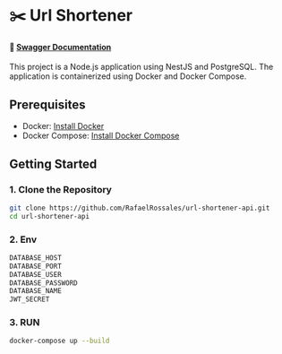# ✂️ Url Shortener 

#### 📄 [Swagger Documentation](http://localhost:3000/api)

This project is a Node.js application using NestJS and PostgreSQL. The application is containerized using Docker and Docker Compose.

## Prerequisites

- Docker: [Install Docker](https://docs.docker.com/get-docker/)
- Docker Compose: [Install Docker Compose](https://docs.docker.com/compose/install/)

## Getting Started

### 1. Clone the Repository 

```sh
git clone https://github.com/RafaelRossales/url-shortener-api.git
cd url-shortener-api

```

### 2. Env 

```sh
DATABASE_HOST
DATABASE_PORT
DATABASE_USER
DATABASE_PASSWORD
DATABASE_NAME
JWT_SECRET
```

### 3. RUN  

```sh
docker-compose up --build
```
